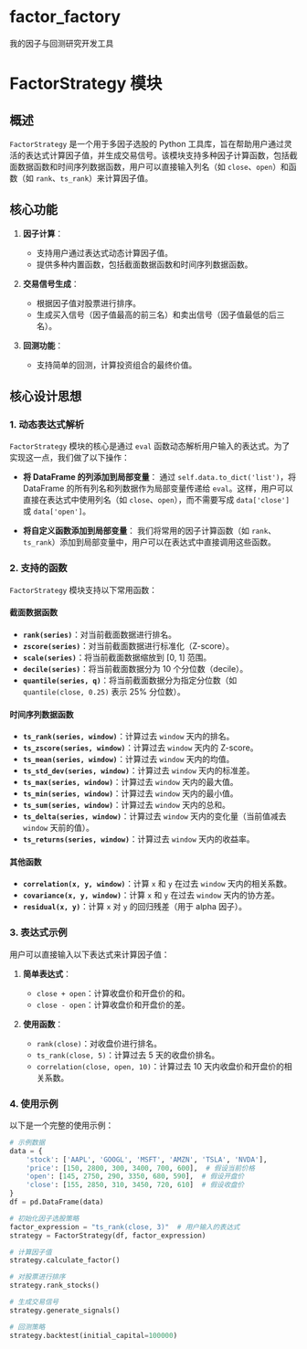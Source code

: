 # factor_factory
我的因子与回测研究开发工具


# FactorStrategy 模块

## 概述

`FactorStrategy` 是一个用于多因子选股的 Python 工具库，旨在帮助用户通过灵活的表达式计算因子值，并生成交易信号。该模块支持多种因子计算函数，包括截面数据函数和时间序列数据函数，用户可以直接输入列名（如 `close`、`open`）和函数（如 `rank`、`ts_rank`）来计算因子值。

## 核心功能

1. **因子计算**：
   - 支持用户通过表达式动态计算因子值。
   - 提供多种内置函数，包括截面数据函数和时间序列数据函数。

2. **交易信号生成**：
   - 根据因子值对股票进行排序。
   - 生成买入信号（因子值最高的前三名）和卖出信号（因子值最低的后三名）。

3. **回测功能**：
   - 支持简单的回测，计算投资组合的最终价值。

## 核心设计思想

### 1. **动态表达式解析**

`FactorStrategy` 模块的核心是通过 `eval` 函数动态解析用户输入的表达式。为了实现这一点，我们做了以下操作：

- **将 DataFrame 的列添加到局部变量**：
  通过 `self.data.to_dict('list')`，将 DataFrame 的所有列名和列数据作为局部变量传递给 `eval`。这样，用户可以直接在表达式中使用列名（如 `close`、`open`），而不需要写成 `data['close']` 或 `data['open']`。

- **将自定义函数添加到局部变量**：
  我们将常用的因子计算函数（如 `rank`、`ts_rank`）添加到局部变量中，用户可以在表达式中直接调用这些函数。

### 2. **支持的函数**

`FactorStrategy` 模块支持以下常用函数：

#### 截面数据函数
- **`rank(series)`**：对当前截面数据进行排名。
- **`zscore(series)`**：对当前截面数据进行标准化（Z-score）。
- **`scale(series)`**：将当前截面数据缩放到 [0, 1] 范围。
- **`decile(series)`**：将当前截面数据分为 10 个分位数（decile）。
- **`quantile(series, q)`**：将当前截面数据分为指定分位数（如 `quantile(close, 0.25)` 表示 25% 分位数）。

#### 时间序列数据函数
- **`ts_rank(series, window)`**：计算过去 `window` 天内的排名。
- **`ts_zscore(series, window)`**：计算过去 `window` 天内的 Z-score。
- **`ts_mean(series, window)`**：计算过去 `window` 天内的均值。
- **`ts_std_dev(series, window)`**：计算过去 `window` 天内的标准差。
- **`ts_max(series, window)`**：计算过去 `window` 天内的最大值。
- **`ts_min(series, window)`**：计算过去 `window` 天内的最小值。
- **`ts_sum(series, window)`**：计算过去 `window` 天内的总和。
- **`ts_delta(series, window)`**：计算过去 `window` 天内的变化量（当前值减去 `window` 天前的值）。
- **`ts_returns(series, window)`**：计算过去 `window` 天内的收益率。

#### 其他函数
- **`correlation(x, y, window)`**：计算 `x` 和 `y` 在过去 `window` 天内的相关系数。
- **`covariance(x, y, window)`**：计算 `x` 和 `y` 在过去 `window` 天内的协方差。
- **`residual(x, y)`**：计算 `x` 对 `y` 的回归残差（用于 alpha 因子）。

### 3. **表达式示例**

用户可以直接输入以下表达式来计算因子值：

1. **简单表达式**：
   - `close + open`：计算收盘价和开盘价的和。
   - `close - open`：计算收盘价和开盘价的差。

2. **使用函数**：
   - `rank(close)`：对收盘价进行排名。
   - `ts_rank(close, 5)`：计算过去 5 天的收盘价排名。
   - `correlation(close, open, 10)`：计算过去 10 天内收盘价和开盘价的相关系数。

### 4. **使用示例**

以下是一个完整的使用示例：

```python
# 示例数据
data = {
    'stock': ['AAPL', 'GOOGL', 'MSFT', 'AMZN', 'TSLA', 'NVDA'],
    'price': [150, 2800, 300, 3400, 700, 600],  # 假设当前价格
    'open': [145, 2750, 290, 3350, 680, 590],  # 假设开盘价
    'close': [155, 2850, 310, 3450, 720, 610]  # 假设收盘价
}
df = pd.DataFrame(data)

# 初始化因子选股策略
factor_expression = "ts_rank(close, 3)"  # 用户输入的表达式
strategy = FactorStrategy(df, factor_expression)

# 计算因子值
strategy.calculate_factor()

# 对股票进行排序
strategy.rank_stocks()

# 生成交易信号
strategy.generate_signals()

# 回测策略
strategy.backtest(initial_capital=100000)

